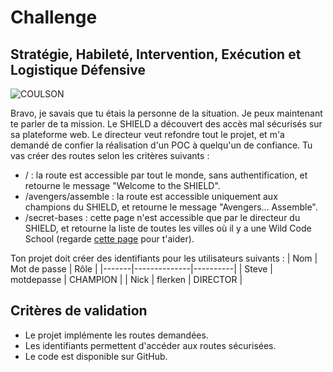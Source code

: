 # Challenge
## Stratégie, Habileté, Intervention, Exécution et Logistique Défensive

![COULSON](http://images.innoveduc.fr/java/spring_security/shield.jpg)

Bravo, je savais que tu étais la personne de la situation. Je peux maintenant te parler de ta mission. Le SHIELD a découvert des accès mal sécurisés sur sa plateforme web. Le directeur veut refondre tout le projet, et m'a demandé de confier la réalisation d'un POC à quelqu'un de confiance. Tu vas créer des routes selon les critères suivants :

- / : la route est accessible par tout le monde, sans authentification, et retourne le message "Welcome to the SHIELD".
- /avengers/assemble : la route est accessible uniquement aux champions du SHIELD, et retourne le message "Avengers... Assemble".
- /secret-bases : cette page n'est accessible que par le directeur du SHIELD, et retourne la liste de toutes les villes où il y a une Wild Code School (regarde [cette page](https://wildcodeschool.fr/nos-campus/) pour t'aider).

Ton projet doit créer des identifiants pour les utilisateurs suivants :
| Nom   | Mot de passe | Rôle     |
|-------|--------------|----------|
| Steve | motdepasse   | CHAMPION |
| Nick  | flerken      | DIRECTOR |

## Critères de validation

- Le projet implémente les routes demandées.
- Les identifiants permettent d'accéder aux routes sécurisées.
- Le code est disponible sur GitHub.

